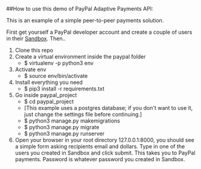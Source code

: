 ##How to use this demo of PayPal Adaptive Payments API:

This is an example of a simple peer-to-peer payments solution. 

First get yourself a PayPal developer account and create a couple of users in their
[Sandbox](https://developer.paypal.com/developer/accounts/). Then..

1. Clone this repo
2. Create a virtual environment inside the paypal folder
   * $ virtualenv -p python3 env
3. Activate env
   * $ source env/bin/activate
4. Install everything you need
   * $ pip3 install -r requirements.txt
5. Go inside paypal_project
   * $ cd paypal_project
   * [This example uses a postgres database; if you don't want to use it, just
   change the settings file before continuing.]
   * $ python3 manage.py makemigrations
   * $ python3 manage.py migrate
   * $ python3 manage.py runserver
6. Open your browser in your root directory 127.0.0.1:8000, you should see a simple form asking recipients email and
dollars. Type in one of the users you created in Sandbox and click submit. This
takes you to PayPal payments. Password is whatever password you created in Sandbox.
